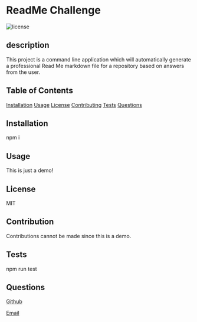 # ReadMe Challenge
![license](https://img.shields.io/badge/license-MIT-red)

  ## description
  This project is a command line application which will automatically generate a professional Read Me markdown file for a repository based on answers from the user.

  ## Table of Contents
  [Installation](#installation) 
  [Usage](#usage)
  [License](#license)
  [Contributing](#contribution)
  [Tests](#test)
  [Questions](#questions)

  ## Installation
npm i

## Usage
This is just a demo!

## License
MIT

## Contribution
Contributions cannot be made since this is a demo.

## Tests
npm run test

## Questions
[Github](https://www.github.com/jsumbak)

[Email](julsumba311@gmail.com)
